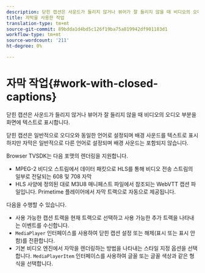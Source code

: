 ```yaml
---
description: 닫힌 캡션은 사운드가 들리지 않거나 뷰어가 잘 들리지 않을 때 비디오의 오디오 부분을 화면에 텍스트로 표시합니다.
title: 자막을 사용한 작업
translation-type: tm+mt
source-git-commit: 89bdda1d4bd5c126f19ba75a819942df901183d1
workflow-type: tm+mt
source-wordcount: '211'
ht-degree: 0%

---
```



# 자막 작업{#work-with-closed-captions}

닫힌 캡션은 사운드가 들리지 않거나 뷰어가 잘 들리지 않을 때 비디오의 오디오 부분을 화면에 텍스트로 표시합니다.

닫힌 캡션은 일반적으로 오디오와 동일한 언어로 설정되며 배경 사운드를 텍스트로 표시하지만 자막은 일반적으로 다른 언어로 설정되며 배경 사운드는 포함되지 않습니다.

Browser TVSDK는 다음 포맷의 렌더링을 지원합니다.

* MPEG-2 비디오 스트림에서 데이터 패킷으로 HLS를 통해 비디오 전송 스트림의 일부로 전달되는 608 및 708 자막
* HLS 사양에 정의된 대로 M3U8 매니페스트 파일에서 참조되는 WebVTT 캡션 파일입니다. Primetime 플레이어에서 자막 트랙으로 자동으로 제공됩니다.

다음을 수행할 수 있습니다.

* 사용 가능한 캡션 트랙을 현재 트랙으로 선택하고 사용 가능한 추가 트랙을 나타내는 이벤트를 수신합니다.
* `MediaPlayer` 인터페이스를 사용하여 닫힌 캡션 설정 또는 해제(표시 또는 표시 안 함)를 전환합니다.
* 기본 비디오 엔진에서 자막을 렌더링하는 방법을 나타내는 스타일 지정 옵션을 선택합니다. `MediaPlayerItem` 인터페이스를 사용하여 글꼴 또는 글꼴 색상과 같은 형식을 선택합니다.

